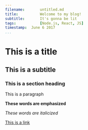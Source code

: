 ```yaml
---
filename:		untitled.md
title:			Welcome to my blog!
subtitle:		It's gonna be lit
tags:			[Node.js, React, JS]
timestamp:	June 6 2017  
...
```


# This is a title
## This is a subtitle
### This is a section heading

This is a paragraph

**These words are emphasized**

*These words are italicized*

[This is a link](#)


